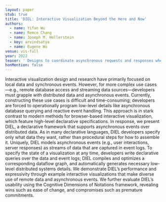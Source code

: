```yaml
---
layout: paper
stub: true
title: 'DIEL: Interactive Visualization Beyond the Here and Now'
authors:
  - name: Yifan Wu
  - name: Remco Chang
  - name: Joseph M. Hellerstein
  - key: arvindsatya
  - name: Eugene Wu
venue: vis-full
year: 2022
teaser: ' Designs to coordinate asynchronous requests and responses when querying over distributed data: (a) renders the most recent interaction request; (b) renders the most recent response received as well as any <em>pending interactions</em>; (c) renders snapshots of all interactions and their corresponding results.'
honMention: false
---
```

Interactive visualization design and research have primarily focused on local data and synchronous events. However, for more complex use cases—e.g., remote database access and streaming data sources—developers must grapple with distributed data and asynchronous events. Currently, constructing these use cases is difficult and time-consuming; developers are forced to operationally program low-level details like asynchronous database querying and reactive event handling. This approach is in stark contrast to modern methods for browser-based interactive visualization, which feature high-level declarative specifications. In response, we present DIEL, a declarative framework that supports asynchronous events over distributed data. As in many declarative languages, DIEL developers specify only what data they want, rather than procedural steps for how to assemble it. Uniquely, DIEL models asynchronous events (e.g., user interactions, server responses) as streams of data that are captured in event logs. To specify the state of a visualization at any time, developers write declarative queries over the data and event logs; DIEL compiles and optimizes a corresponding dataflow graph, and automatically generates necessary low-level distributed systems details. We demonstrate DIEL’s performance and expressivity through example interactive visualizations that make diverse use of remote data and asynchronous events. We further evaluate DIEL’s usability using the Cognitive Dimensions of Notations framework, revealing wins such as ease of change, and compromises such as premature commitments.